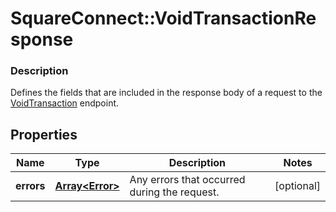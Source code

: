 # SquareConnect::VoidTransactionResponse

### Description

Defines the fields that are included in the response body of a request to the [VoidTransaction](#endpoint-voidtransaction) endpoint.

## Properties
Name | Type | Description | Notes
------------ | ------------- | ------------- | -------------
**errors** | [**Array&lt;Error&gt;**](Error.md) | Any errors that occurred during the request. | [optional] 


